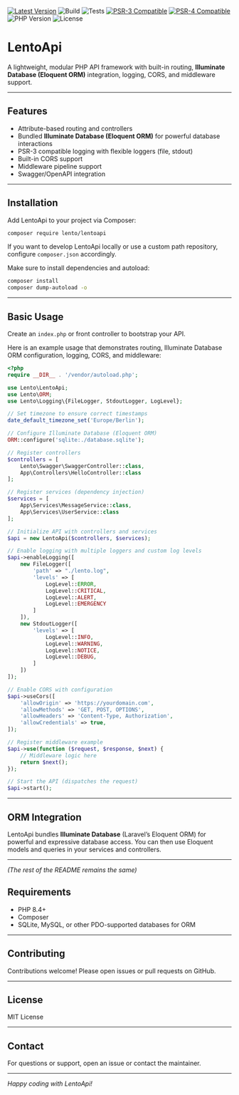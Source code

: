 [![Latest Version](https://img.shields.io/packagist/v/lento/lentoapi.svg)](https://packagist.org/packages/lento/lentoapi)
![Build](https://github.com/LentoLeisenfeld/LentoApi/actions/workflows/build.yaml/badge.svg)
![Tests](https://github.com/LentoLeisenfeld/LentoApi/actions/workflows/tests.yaml/badge.svg)
[![PSR-3 Compatible](https://img.shields.io/badge/PSR--3-compatible-brightgreen.svg)](https://www.php-fig.org/psr/psr-3/)
[![PSR-4 Compatible](https://github.com/LentoLeisenfeld/LentoApi/actions/workflows/psr-4.yaml/badge.svg)](https://www.php-fig.org/psr/psr-4/)
![PHP Version](https://img.shields.io/badge/PHP-8.4-blue)
![License](https://img.shields.io/github/license/LentoLeisenfeld/LentoApi)

# LentoApi

A lightweight, modular PHP API framework with built-in routing, **Illuminate Database (Eloquent ORM)** integration, logging, CORS, and middleware support.

---

## Features

- Attribute-based routing and controllers
- Bundled **Illuminate Database (Eloquent ORM)** for powerful database interactions
- PSR-3 compatible logging with flexible loggers (file, stdout)
- Built-in CORS support
- Middleware pipeline support
- Swagger/OpenAPI integration

---

## Installation

Add LentoApi to your project via Composer:

```bash
composer require lento/lentoapi
```

If you want to develop LentoApi locally or use a custom path repository, configure `composer.json` accordingly.

Make sure to install dependencies and autoload:

```bash
composer install
composer dump-autoload -o
```

---

## Basic Usage

Create an `index.php` or front controller to bootstrap your API.

Here is an example usage that demonstrates routing, Illuminate Database ORM configuration, logging, CORS, and middleware:

```php
<?php
require __DIR__ . '/vendor/autoload.php';

use Lento\LentoApi;
use Lento\ORM;
use Lento\Logging\{FileLogger, StdoutLogger, LogLevel};

// Set timezone to ensure correct timestamps
date_default_timezone_set('Europe/Berlin');

// Configure Illuminate Database (Eloquent ORM)
ORM::configure('sqlite:./database.sqlite');

// Register controllers
$controllers = [
    Lento\Swagger\SwaggerController::class,
    App\Controllers\HelloController::class
];

// Register services (dependency injection)
$services = [
    App\Services\MessageService::class,
    App\Services\UserService::class
];

// Initialize API with controllers and services
$api = new LentoApi($controllers, $services);

// Enable logging with multiple loggers and custom log levels
$api->enableLogging([
    new FileLogger([
        'path' => "./lento.log",
        'levels' => [
            LogLevel::ERROR,
            LogLevel::CRITICAL,
            LogLevel::ALERT,
            LogLevel::EMERGENCY
        ]
    ]),
    new StdoutLogger([
        'levels' => [
            LogLevel::INFO,
            LogLevel::WARNING,
            LogLevel::NOTICE,
            LogLevel::DEBUG,
        ]
    ])
]);

// Enable CORS with configuration
$api->useCors([
    'allowOrigin' => 'https://yourdomain.com',
    'allowMethods' => 'GET, POST, OPTIONS',
    'allowHeaders' => 'Content-Type, Authorization',
    'allowCredentials' => true,
]);

// Register middleware example
$api->use(function ($request, $response, $next) {
    // Middleware logic here
    return $next();
});

// Start the API (dispatches the request)
$api->start();
```

---

## ORM Integration

LentoApi bundles **Illuminate Database** (Laravel’s Eloquent ORM) for powerful and expressive database access.
You can then use Eloquent models and queries in your services and controllers.

---

*(The rest of the README remains the same)*


## Requirements

- PHP 8.4+
- Composer
- SQLite, MySQL, or other PDO-supported databases for ORM

---

## Contributing

Contributions welcome! Please open issues or pull requests on GitHub.

---

## License

MIT License

---

## Contact

For questions or support, open an issue or contact the maintainer.

---

*Happy coding with LentoApi!*
